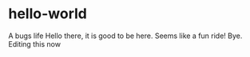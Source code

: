 # hello-world
A bugs life
Hello there,
it is good to be here. Seems like a fun ride!
Bye.
Editing this now
